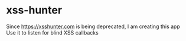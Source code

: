 # xss-hunter
Since https://xsshunter.com is being deprecated, I am creating this app  
Use it to listen for blind XSS callbacks  
